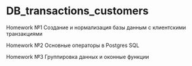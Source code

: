 # DB_transactions_customers
Homework №1 Создание и нормализация базы данным с клиентскими транзакциями


Homework №2 Основные операторы в Postgres SQL


Homework №3  Группировка данных и оконные функции

